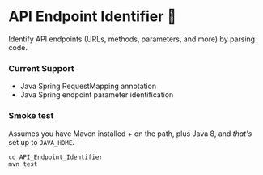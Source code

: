 # API Endpoint Identifier :robot:
Identify API endpoints (URLs, methods, parameters, and more) by parsing code.

### Current Support
* Java Spring RequestMapping annotation
* Java Spring endpoint parameter identification

### Smoke test
Assumes you have Maven installed + on the path, plus Java 8, and *that's* set up to `JAVA_HOME`.

```
cd API_Endpoint_Identifier
mvn test
```
